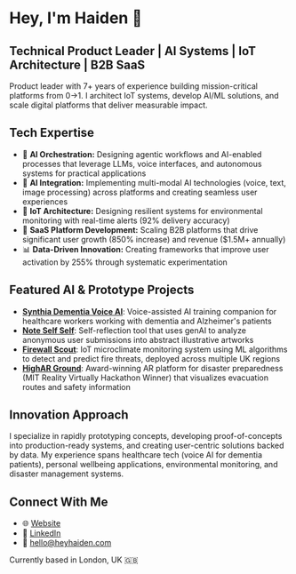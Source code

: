 # **Hey, I'm Haiden** 👋

## **Technical Product Leader | AI Systems | IoT Architecture | B2B SaaS**

Product leader with 7+ years of experience building mission-critical platforms from 0→1. I architect IoT systems, develop AI/ML solutions, and scale digital platforms that deliver measurable impact.

## **Tech Expertise**
* 🧠 **AI Orchestration:** Designing agentic workflows and AI-enabled processes that leverage LLMs, voice interfaces, and autonomous systems for practical applications
* 🤖 **AI Integration:** Implementing multi-modal AI technologies (voice, text, image processing) across platforms and creating seamless user experiences
* 🔧 **IoT Architecture:** Designing resilient systems for environmental monitoring with real-time alerts (92% delivery accuracy)
* 🚀 **SaaS Platform Development:** Scaling B2B platforms that drive significant user growth (850% increase) and revenue ($1.5M+ annually)
* 📊 **Data-Driven Innovation:** Creating frameworks that improve user activation by 255% through systematic experimentation

## **Featured AI & Prototype Projects**
* **[Synthia Dementia Voice AI](https://github.com/heyhaiden/synthia-dementia-voice-ai)**: Voice-assisted AI training companion for healthcare workers working with dementia and Alzheimer's patients
* **[Note Self Self](https://github.com/heyhaiden/note-self-self)**: Self-reflection tool that uses genAI to analyze anonymous user submissions into abstract illustrative artworks
* **[Firewall Scout](https://github.com/heyhaiden/firewall-dissertation)**: IoT microclimate monitoring system using ML algorithms to detect and predict fire threats, deployed across multiple UK regions
* **[HighAR Ground](https://devpost.com/software/highar-ground)**: Award-winning AR platform for disaster preparedness (MIT Reality Virtually Hackathon Winner) that visualizes evacuation routes and safety information

## **Innovation Approach**
I specialize in rapidly prototyping concepts, developing proof-of-concepts into production-ready systems, and creating user-centric solutions backed by data. My experience spans healthcare tech (voice AI for dementia patients), personal wellbeing applications, environmental monitoring, and disaster management systems.

## **Connect With Me**
* 🌐 [Website](https://heyhaiden.vercel.app/)
* 💼 [LinkedIn](https://www.linkedin.com/in/haidenmcgill/)
* 📧 hello@heyhaiden.com

Currently based in London, UK 🇬🇧
